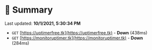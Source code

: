 # 📖 Summary
Last updated: **10/1/2021, 5:30:34 PM**

- `GET` [https://uptimerfree.tk](https://uptimerfree.tk) - **Down** (438ms)
- `GET` [https://monitoruptimer.tk](https://monitoruptimer.tk) - **Down** (284ms)
